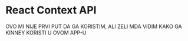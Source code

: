 # React Context API

OVO MI NIJE PRVI PUT DA GA KORISTIM, ALI ZELI MDA VIDIM KAKO GA KINNEY KORISTI U OVOM APP-U